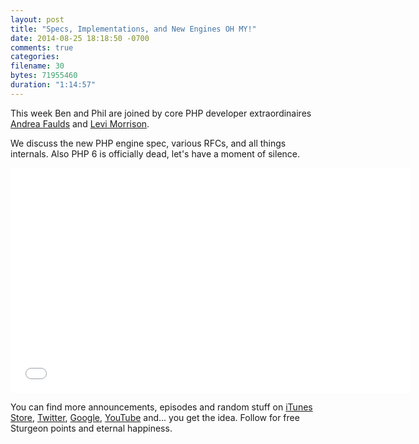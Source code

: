 ```yaml
---
layout: post
title: "Specs, Implementations, and New Engines OH MY!"
date: 2014-08-25 18:18:50 -0700
comments: true
categories:
filename: 30
bytes: 71955460
duration: "1:14:57"
---
```


This week Ben and Phil are joined by core PHP developer extraordinaires [Andrea Faulds] and [Levi Morrison].

We discuss the new PHP engine spec, various RFCs, and all things internals.  Also PHP 6 is officially dead, let's have a moment of silence.

[Andrea Faulds]: https://twitter.com/AndreaFaulds
[Levi Morrison]: https://twitter.com/morrisonlevi

<iframe width="640" height="360" src="//www.youtube.com/embed/qxvVEdpmTt8" frameborder="0" allowfullscreen></iframe>

You can find more announcements, episodes and random stuff on [iTunes Store](https://itunes.apple.com/us/podcast/php-town-hall/id585240066?mt=2), [Twitter](https://twitter.com/phptownhall), [Google](https://plus.google.com/b/114546315704097272137/+Phptownhall), [YouTube](https://www.youtube.com/channel/UCepVwe7RrxE7Zv3kytUfcKw) and... you get the idea. Follow for free Sturgeon points and eternal happiness.